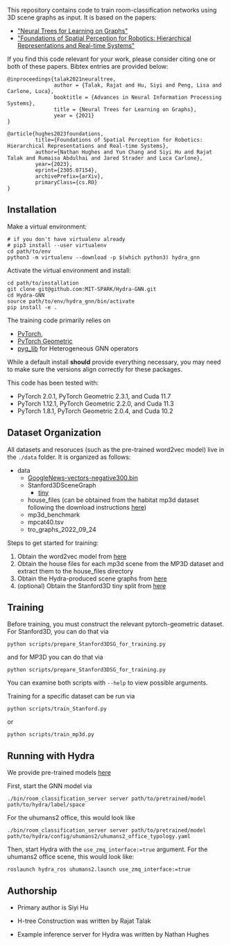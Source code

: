 This repository contains code to train room-classification networks using 3D scene graphs as input.
It is based on the papers:
  - ["Neural Trees for Learning on Graphs"](https://proceedings.neurips.cc/paper/2021/file/ddf88ea64eaed0f3de5531ac964a0a1a-Paper.pdf)
  - ["Foundations of Spatial Perception for Robotics: Hierarchical Representations and Real-time Systems"](https://arxiv.org/abs/2305.07154)

If you find this code relevant for your work, please consider citing one or both of these papers. Bibtex entries are provided below:

```
@inproceedings{talak2021neuraltree,
               author = {Talak, Rajat and Hu, Siyi and Peng, Lisa and Carlone, Luca},
               booktitle = {Advances in Neural Information Processing Systems},
               title = {Neural Trees for Learning on Graphs},
               year = {2021}
}

@article{hughes2023foundations,
         title={Foundations of Spatial Perception for Robotics: Hierarchical Representations and Real-time Systems},
         author={Nathan Hughes and Yun Chang and Siyi Hu and Rajat Talak and Rumaisa Abdulhai and Jared Strader and Luca Carlone},
         year={2023},
         eprint={2305.07154},
         archivePrefix={arXiv},
         primaryClass={cs.RO}
}
```

## Installation

Make a virtual environment:
```
# if you don't have virtualenv already
# pip3 install --user virtualenv
cd path/to/env
python3 -m virtualenv --download -p $(which python3) hydra_gnn
```

Activate the virtual environment and install:
```
cd path/to/installation
git clone git@github.com:MIT-SPARK/Hydra-GNN.git
cd Hydra-GNN
source path/to/env/hydra_gnn/bin/activate
pip install -e .
```

The training code primarily relies on
  - [PyTorch](https://pytorch.org/get-started/locally/),
  - [PyTorch Geometric](https://pytorch-geometric.readthedocs.io/en/latest/install/installation.html)
  - [pyg_lib](https://github.com/pyg-team/pyg-lib) for Heterogeneous GNN operators

While a default install **should** provide everything necessary, you may need to make sure the versions align correctly for these packages.

This code has been tested with:
  - PyTorch 2.0.1, PyTorch Geometric 2.3.1, and Cuda 11.7
  - PyTorch 1.12.1, PyTorch Geometric 2.2.0, and Cuda 11.3
  - PyTorch 1.8.1, PyTorch Geometric 2.0.4, and Cuda 10.2

## Dataset Organization

All datasets and resoruces (such as the pre-trained word2vec model) live in the `./data` folder. It is organized as follows:

- data
  - [GoogleNews-vectors-negative300.bin](https://www.kaggle.com/datasets/leadbest/googlenewsvectorsnegative300)
  - Stanford3DSceneGraph
    - [tiny](https://github.com/StanfordVL/3DSceneGraph)
  - house_files (can be obtained from the habitat mp3d dataset following the download instructions [here](https://github.com/facebookresearch/habitat-sim/blob/main/DATASETS.md#matterport3d-mp3d-dataset))
  - mp3d_benchmark
  - mpcat40.tsv
  - tro_graphs_2022_09_24

Steps to get started for training:
1) Obtain the word2vec model from [here](https://www.kaggle.com/datasets/leadbest/googlenewsvectorsnegative300)
2) Obtain the house files for each mp3d scene from the MP3D dataset and extract them to the house_files directory
3) Obtain the Hydra-produced scene graphs from [here](https://drive.google.com/drive/folders/1OgQOLYKUg5nRdZnfWQsFspBd7HEV5ZyW?usp=sharing)
4) (optional) Obtain the Stanford3D tiny split from [here](https://github.com/StanfordVL/3DSceneGraph)

## Training

Before training, you must construct the relevant pytorch-geometric dataset. For Stanford3D, you can do that via
```
python scripts/prepare_Stanford3DSG_for_training.py
```
and for MP3D you can do that via
```
python scripts/prepare_Stanford3DSG_for_training.py
```

You can examine both scripts with `--help` to view possible arguments.

Training for a specific dataset can be run via
```
python scripts/train_Stanford.py
```
or
```
python scripts/train_mp3d.py
```

## Running with Hydra

We provide pre-trained models [here](https://drive.google.com/drive/folders/1OgQOLYKUg5nRdZnfWQsFspBd7HEV5ZyW?usp=sharing)

First, start the GNN model via
```
./bin/room_classification_server server path/to/pretrained/model path/to/hydra/label/space
```

For the uhumans2 office, this would look like
```
./bin/room_classification_server server path/to/pretrained/model path/to/hydra/config/uhumans2/uhumans2_office_typology.yaml
```

Then, start Hydra with the `use_zmq_interface:=true` argument. For the uhumans2 office scene, this would look like:
```
roslaunch hydra_ros uhumans2.launch use_zmq_interface:=true
```

## Authorship

  - Primary author is Siyi Hu

  - H-tree Construction was written by Rajat Talak

  - Example inference server for Hydra was written by Nathan Hughes
